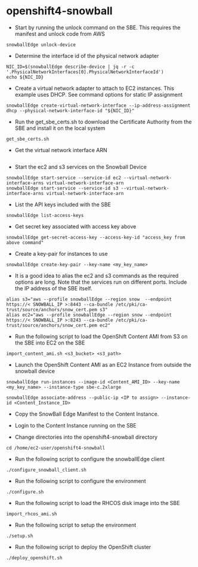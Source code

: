 # openshift4-snowball

- Start by running the unlock command on the SBE. This requires the manifest and unlock code from AWS
```
snowballEdge unlock-device
```

- Determine the interface id of the physical network adapter
```
NIC_ID=$(snowballEdge describe-device | jq -r -c '.PhysicalNetworkInterfaces[0].PhysicalNetworkInterfaceId')
echo ${NIC_ID}
```

- Create a virtual network adapter to attach to EC2 instances. This example uses DHCP. See command options for static IP assignment
```
snowballEdge create-virtual-network-interface --ip-address-assignment dhcp --physical-network-interface-id "${NIC_ID}"
```

- Run the get_sbe_certs.sh to download the Certificate Authority from the SBE and install it on the local system
```
get_sbe_certs.sh
```

- Get the virtual network interface ARN
```
```

- Start the ec2 and s3 services on the Snowball Device
```
snowballEdge start-service --service-id ec2 --virtual-network-interface-arns virtual-network-interface-arn
snowballEdge start-service --service-id s3 --virtual-network-interface-arns virtual-network-interface-arn
```

- List the API keys included with the SBE
```
snowballEdge list-access-keys
```

- Get secret key associated with access key above
```
snowballEdge get-secret-access-key --access-key-id "access_key from above command"
```

- Create a key-pair for instances to use
```
snowballEdge create-key-pair --key-name <my_key_name>
```

- It is a good idea to alias the ec2 and s3 commands as the required options are long. Note that the services run on different ports. Include the IP address of the SBE itself.
```
alias s3="aws --profile snowballEdge --region snow  --endpoint https://< SNOWBALL_IP >:8443 --ca-bundle /etc/pki/ca-trust/source/anchors/snow_cert.pem s3"
alias ec2="aws --profile snowballEdge --region snow --endpoint https://< SNOWBALL_IP >:8243 --ca-bundle /etc/pki/ca-trust/source/anchors/snow_cert.pem ec2"
```

- Run the following script to load the OpenShift Content AMI from S3 on the SBE into EC2 on the SBE
```
import_content_ami.sh <s3_bucket> <s3_path>
```

- Launch the OpenShift Content AMI as an EC2 Instance from outside the snowball device
```
snowballEdge run-instances --image-id <Content_AMI_ID> --key-name <my_key_name> --instance-type sbe-c.2xlarge

snowballEdge associate-address --public-ip <IP to assign> --instance-id <Content_Instance_ID>
```

- Copy the SnowBall Edge Manifest to the Content Instance.

- Login to the Content Instance running on the SBE

- Change directories into the openshift4-snowball directory
```
cd /home/ec2-user/openshift4-snowball
```

- Run the following script to configure the snowballEdge client
```
./configure_snowball_client.sh
```

- Run the following script to configure the environment
```
./configure.sh
```

- Run the following script to load the RHCOS disk image into the SBE
```
import_rhcos_ami.sh
```

- Run the following script to setup the environment
```
./setup.sh
```

- Run the following script to deploy the OpenShift cluster
```
./deploy_openshift.sh
```
